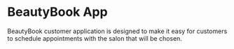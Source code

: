 # BeautyBook App
BeautyBook customer application is designed to make it easy for customers to schedule appointments with the salon that will be chosen.